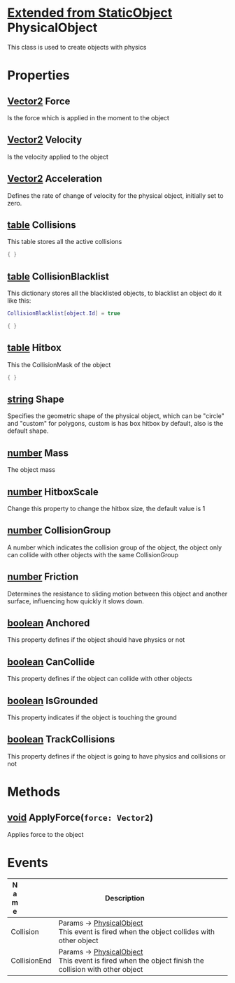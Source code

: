 <style>
  .md-content__button {
    display: none;
  }
</style>

# [Extended from StaticObject](StaticObject.md) PhysicalObject 
This class is used to create objects with physics
	 
# Properties

## [Vector2](Vector2.md) Force
Is the force which is applied in the moment to the object
  
## [Vector2](Vector2.md) Velocity
Is the velocity applied to the object
  
## [Vector2](Vector2.md) Acceleration
Defines the rate of change of velocity for the physical object, initially set to zero.
	
## [table](table.md) Collisions 
This table stores all the active collisions
   
```lua
{ }
```
## [table](table.md) CollisionBlacklist 
This dictionary stores all the blacklisted objects, to blacklist an object do it like this:
  ```lua
  CollisionBlacklist[object.Id] = true
  ```
   
```lua
{ }
```
## [table](table.md) Hitbox 
This the CollisionMask of the object
   
```lua
{ }
```
## [string](string.md) Shape
Specifies the geometric shape of the physical object, which can be "circle" and "custom" for polygons, custom is has box hitbox by default, also is the default shape.
  
## [number](number.md) Mass
The object mass
  
## [number](number.md) HitboxScale
Change this property to change the hitbox size, the default value is 1
  
## [number](number.md) CollisionGroup
A number which indicates the collision group of the object, the object only can collide with other objects with the same CollisionGroup
  
## [number](number.md) Friction
Determines the resistance to sliding motion between this object and another surface, influencing how quickly it slows down.
  
## [boolean](boolean.md) Anchored
This property defines if the object should have physics or not
  
## [boolean](boolean.md) CanCollide
This property defines if the object can collide with other objects
  
## [boolean](boolean.md) IsGrounded
This property indicates if the object is touching the ground
  
## [boolean](boolean.md) TrackCollisions
This property defines if the object is going to have physics and collisions or not
  


# Methods
## [void](PhysicalObject.md) ApplyForce(`force: Vector2`) 
 Applies force to the object
	


# Events
|<div style="width:20%; max-size: 20%">Name</div>|<div style="width:80%; max-size: 80%">Description</div>|
|---|---|
|Collision|Params -> [PhysicalObject](PhysicalObject.md)<br>  This event is fired when the object collides with other object<br>  |
|CollisionEnd|Params -> [PhysicalObject](PhysicalObject.md)<br>  This event is fired when the object finish the collision with other object<br>|



